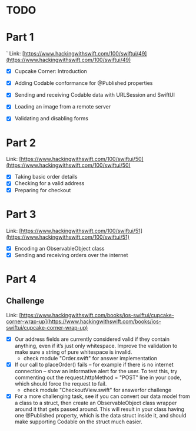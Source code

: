 #  TODO

# Part 1
`
Link: [https://www.hackingwithswift.com/100/swiftui/49](https://www.hackingwithswift.com/100/swiftui/49)

- [x] Cupcake Corner: Introduction
- [x] Adding Codable conformance for @Published properties
- [x] Sending and receiving Codable data with URLSession and SwiftUI
- [x] Loading an image from a remote server
- [x] Validating and disabling forms


# Part 2
Link: [https://www.hackingwithswift.com/100/swiftui/50](https://www.hackingwithswift.com/100/swiftui/50)

- [x] Taking basic order details
- [x] Checking for a valid address
- [x] Preparing for checkout

# Part 3
Link: [https://www.hackingwithswift.com/100/swiftui/51](https://www.hackingwithswift.com/100/swiftui/51)

- [x] Encoding an ObservableObject class
- [x] Sending and receiving orders over the internet

# Part 4
## Challenge

Link: [https://www.hackingwithswift.com/books/ios-swiftui/cupcake-corner-wrap-up](https://www.hackingwithswift.com/books/ios-swiftui/cupcake-corner-wrap-up)


- [x] Our address fields are currently considered valid if they contain anything, even if it’s just only whitespace. Improve the validation to make sure a string of pure whitespace is invalid.
    - check module "Order.swift" for answer implementation
- [x] If our call to placeOrder() fails – for example if there is no internet connection – show an informative alert for the user. To test this, try commenting out the request.httpMethod = "POST" line in your code, which should force the request to fail.
    - check module "CheckoutView.swift" for answerfor challenge
- [x] For a more challenging task, see if you can convert our data model from a class to a struct, then create an ObservableObject class wrapper around it that gets passed around. This will result in your class having one @Published property, which is the data struct inside it, and should make supporting Codable on the struct much easier.
